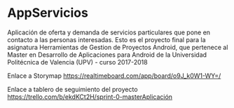 # AppServicios
Aplicación de oferta y demanda de servicios particulares que pone en contacto a las personas interesadas. Esto es el proyecto final para la asignatura Herramientas de Gestion de Proyectos Android, que pertenece al Master en Desarrollo de Aplicaciones para Android de la Universidad Politécnica de Valencia (UPV) - curso 2017-2018

Enlace a Storymap https://realtimeboard.com/app/board/o9J_k0W1-WY=/

Enlace a tablero de seguimiento del proyecto https://trello.com/b/ekdKCt2H/sprint-0-masterAplicación 
